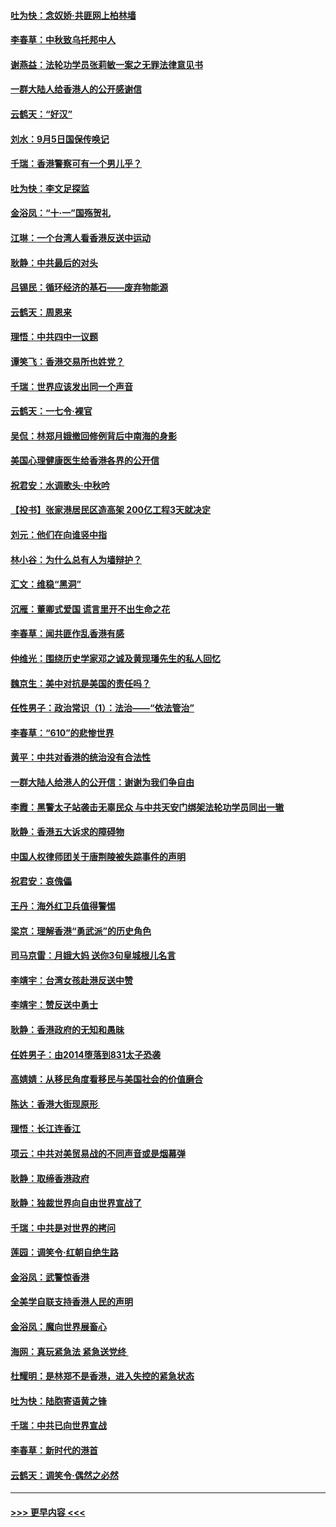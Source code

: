 #### [吐为快：念奴娇‧共匪网上柏林墙](../pages/nsc993/n11519122.md?t=09132111) 
#### [李春草：中秋致乌托邦中人](../pages/nsc993/n11518776.md?t=09132111) 
#### [谢燕益：法轮功学员张莉敏一案之无罪法律意见书](../pages/nsc993/n11517600.md?t=09132111) 
#### [一群大陆人给香港人的公开感谢信](../pages/nsc993/n11514797.md?t=09132111) 
#### [云鹤天：“好汉”](../pages/nsc993/n11513536.md?t=09132111) 
#### [刘水：9月5日国保传唤记](../pages/nsc993/n11513460.md?t=09132111) 
#### [千瑞：香港警察可有一个男儿乎？](../pages/nsc993/n11513109.md?t=09132111) 
#### [吐为快：李文足探监](../pages/nsc993/n11509622.md?t=09132111) 
#### [金浴凤：“十‧一”国殇贺礼](../pages/nsc993/n11509593.md?t=09132111) 
#### [江琳：一个台湾人看香港反送中运动](../pages/nsc993/n11509211.md?t=09132111) 
#### [耿静：中共最后的对头](../pages/nsc993/n11508308.md?t=09132111) 
#### [吕锡民：循环经济的基石——废弃物能源](../pages/nsc993/n11508212.md?t=09132111) 
#### [云鹤天：周恩来](../pages/nsc993/n11508055.md?t=09132111) 
#### [理悟：中共四中一议题](../pages/nsc993/n11507782.md?t=09132111) 
#### [谭笑飞：香港交易所也姓党？](../pages/nsc993/n11507753.md?t=09132111) 
#### [千瑞：世界应该发出同一个声音](../pages/nsc993/n11507290.md?t=09132111) 
#### [云鹤天：一七令‧裸官](../pages/nsc993/n11507177.md?t=09132111) 
#### [吴侃：林郑月娥撤回修例背后中南海的身影](../pages/nsc993/n11506876.md?t=09132111) 
#### [美国心理健康医生给香港各界的公开信](../pages/nsc993/n11506809.md?t=09132111) 
#### [祝君安：水调歌头‧中秋吟](../pages/nsc993/n11506758.md?t=09132111) 
#### [【投书】张家港居民区造高架 200亿工程3天就决定](../pages/nsc993/n11506682.md?t=09132111) 
#### [刘元：他们在向谁竖中指](../pages/nsc993/n11505384.md?t=09132111) 
#### [林小谷：为什么总有人为墙辩护？](../pages/nsc993/n11505226.md?t=09132111) 
#### [汇文：维稳“黑洞”](../pages/nsc993/n11504347.md?t=09132111) 
#### [沉雁：董卿式爱国 谎言里开不出生命之花](../pages/nsc993/n11503215.md?t=09132111) 
#### [李春草：闻共匪作乱香港有感](../pages/nsc993/n11503072.md?t=09132111) 
#### [仲维光：围绕历史学家邓之诚及黄现璠先生的私人回忆](../pages/nsc993/n11501330.md?t=09132111) 
#### [魏京生：美中对抗是美国的责任吗？](../pages/nsc993/n11500723.md?t=09132111) 
#### [任性男子：政治常识（1）：法治——“依法管治”](../pages/nsc993/n11500791.md?t=09132111) 
#### [李春草：“610”的悲惨世界](../pages/nsc993/n11501141.md?t=09132111) 
#### [黄平：中共对香港的统治没有合法性](../pages/nsc993/n11499473.md?t=09132111) 
#### [一群大陆人给港人的公开信：谢谢为我们争自由](../pages/nsc993/n11500402.md?t=09132111) 
#### [李霞：黑警太子站袭击无辜民众 与中共天安门绑架法轮功学员同出一辙](../pages/nsc993/n11499805.md?t=09132111) 
#### [耿静：香港五大诉求的障碍物](../pages/nsc993/n11497578.md?t=09132111) 
#### [中国人权律师团关于唐荆陵被失踪事件的声明](../pages/nsc993/n11500014.md?t=09132111) 
#### [祝君安：哀傀儡](../pages/nsc993/n11499776.md?t=09132111) 
#### [王丹：海外红卫兵值得警惕](../pages/nsc993/n11498138.md?t=09132111) 
#### [梁京：理解香港“勇武派”的历史角色](../pages/nsc993/n11498006.md?t=09132111) 
#### [司马京雷：月娥大妈  送你3句皇城根儿名言](../pages/nsc993/n11497885.md?t=09132111) 
#### [李靖宇：台湾女孩赴港反送中赞](../pages/nsc993/n11497721.md?t=09132111) 
#### [李靖宇：赞反送中勇士](../pages/nsc993/n11497452.md?t=09132111) 
#### [耿静：香港政府的无知和愚昧](../pages/nsc993/n11494238.md?t=09132111) 
#### [任姓男子：由2014堕落到831太子恐袭](../pages/nsc993/n11496683.md?t=09132111) 
#### [高婧婧：从移民角度看移民与美国社会的价值磨合](../pages/nsc993/n11495757.md?t=09132111) 
#### [陈达：香港大街现原形 ](../pages/nsc993/n11495441.md?t=09132111) 
#### [理悟：长江连香江](../pages/nsc993/n11495377.md?t=09132111) 
#### [项云：中共对美贸易战的不同声音或是烟幕弹](../pages/nsc993/n11494929.md?t=09132111) 
#### [耿静：取缔香港政府](../pages/nsc993/n11494218.md?t=09132111) 
#### [耿静：独裁世界向自由世界宣战了](../pages/nsc993/n11494190.md?t=09132111) 
#### [千瑞：中共是对世界的拷问](../pages/nsc993/n11493021.md?t=09132111) 
#### [莲园：调笑令‧红朝自绝生路](../pages/nsc993/n11493011.md?t=09132111) 
#### [金浴凤：武警惊香港](../pages/nsc993/n11492994.md?t=09132111) 
#### [全美学自联支持香港人民的声明](../pages/nsc993/n11492630.md?t=09132111) 
#### [金浴凤：魔向世界展畜心](../pages/nsc993/n11492599.md?t=09132111) 
#### [海网：真玩紧急法 紧急送党终 ](../pages/nsc993/n11492535.md?t=09132111) 
#### [杜耀明：是林郑不是香港，进入失控的紧急状态](../pages/nsc993/n11491420.md?t=09132111) 
#### [吐为快：陆胞寄语黄之锋](../pages/nsc993/n11491117.md?t=09132111) 
#### [千瑞：中共已向世界宣战](../pages/nsc993/n11490123.md?t=09132111) 
#### [李春草：新时代的港首](../pages/nsc993/n11489864.md?t=09132111) 
#### [云鹤天：调笑令·偶然之必然](../pages/nsc993/n11489701.md?t=09132111) 

----
#### [ >>> 更早内容 <<< ](../indexes/nsc993-earlier.md)
